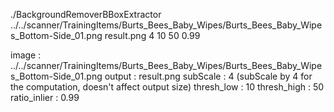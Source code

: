 ./BackgroundRemoverBBoxExtractor ../../scanner/TrainingItems/Burts_Bees_Baby_Wipes/Burts_Bees_Baby_Wipes_Bottom-Side_01.png result.png 4 10 50 0.99

image : ../../scanner/TrainingItems/Burts_Bees_Baby_Wipes/Burts_Bees_Baby_Wipes_Bottom-Side_01.png
output : result.png
subScale : 4 (subScale by 4 for the computation, doesn't affect output size)
thresh_low : 10
thresh_high : 50
ratio_inlier : 0.99
